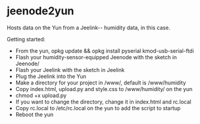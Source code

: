 jeenode2yun
========

Hosts data on the Yun from a Jeelink-- humidity data, in this case.

Getting started:
 * From the yun, opkg update && opkg install pyserial kmod-usb-serial-ftdi
 * Flash your humidity-sensor-equipped Jeenode with the sketch in Jeenode/
 * Flash your Jeelink with the sketch in Jeelink
 * Plug the Jeelink into the Yun
 * Make a directory for your project in /www/, default is /www/humidity
 * Copy index.html, upload.py and style.css to /www/humidity/ on the yun
 * chmod +x upload.py
 * If you want to change the directory, change it in index.html and rc.local
 * Copy rc.local to /etc/rc.local on the yun to add the script to startup
 * Reboot the yun

